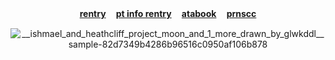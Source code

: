 <div align="center">

<b>[rentry](https://rentry.co/crushingwaves) ㅤ[pt info rentry](https://rentry.co/angelofdarkness) ㅤ[atabook](https://portal.atabook.org/) ㅤ[prnscc](https://pronouns.cc/@anchor)</b>

![__ishmael_and_heathcliff_project_moon_and_1_more_drawn_by_glwkddl__sample-82d7349b4286b96516c0950af106b878](https://github.com/user-attachments/assets/070e23ec-706e-4095-8ae7-9497dfd72087)
